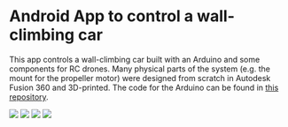 # Android App to control a wall-climbing car

This app controls a wall-climbing car built with an Arduino and some components for RC drones. Many physical parts of the system (e.g. the mount for the propeller motor) were designed from scratch in Autodesk Fusion 360 and 3D-printed. The code for the Arduino can be found in [this repository](https://github.com/finn-rudolph/wallcar-arduino).

![](DSCF3111.JPG)
![](DSCF3114.JPG)
![](DSCF3116.JPG)
![](DSCF3119.JPG)
